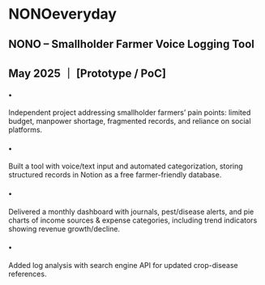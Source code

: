 # NONOeveryday

## NONO – Smallholder Farmer Voice Logging Tool 
## May 2025 ｜ [Prototype / PoC]
#### • 
Independent project addressing smallholder farmers’ pain points: limited budget, manpower shortage, fragmented records, and reliance on social platforms.
#### • 
Built a tool with voice/text input and automated categorization, storing structured records in Notion as a free farmer-friendly database.
#### • 
Delivered a monthly dashboard with journals, pest/disease alerts, and pie charts of income sources & 
 expense categories, including trend indicators showing revenue growth/decline.
#### • 
Added log analysis with search engine API for updated crop-disease references.

